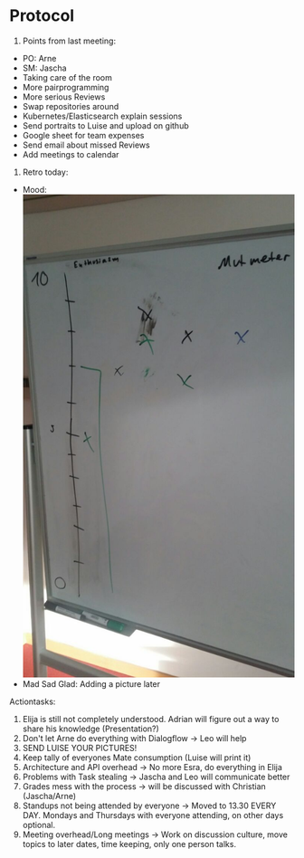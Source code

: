 # Protocol
1. Points from last meeting:
* PO: Arne
* SM: Jascha
* Taking care of the room
* More pairprogramming
* More serious Reviews
* Swap repositories around
* Kubernetes/Elasticsearch explain sessions
* Send portraits to Luise and upload on github
* Google sheet for team expenses
* Send email about missed Reviews
* Add meetings to calendar
  
1. Retro today:
* Mood: ![](../images/2018-11-29-moodmeter.jpeg)
* Mad Sad Glad: Adding a picture later

Actiontasks:
1. Elija is still not completely understood. Adrian will figure out a way to share his knowledge (Presentation?)
2. Don't let Arne do everything with Dialogflow -> Leo will help
3. SEND LUISE YOUR PICTURES!
4. Keep tally of everyones Mate consumption (Luise will print it)
5. Architecture and API overhead -> No more Esra, do everything in Elija
6. Problems with Task stealing -> Jascha and Leo will communicate better
7. Grades mess with the process -> will be discussed with Christian (Jascha/Arne)
8. Standups not being attended by everyone -> Moved to 13.30 EVERY DAY. Mondays and Thursdays with everyone attending, on other days optional.
9. Meeting overhead/Long meetings -> Work on discussion culture, move topics to later dates, time keeping, only one person talks.
